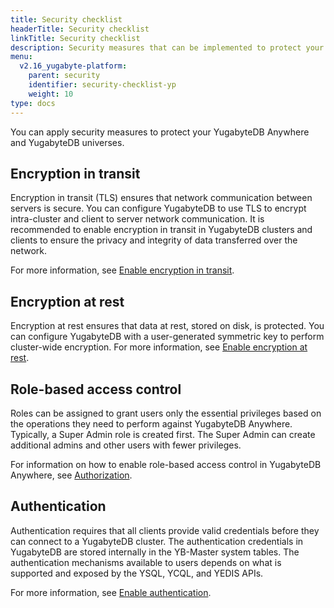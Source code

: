 ```yaml
---
title: Security checklist
headerTitle: Security checklist
linkTitle: Security checklist
description: Security measures that can be implemented to protect your YugabyteDB Anywhere and YugabyteDB universes.
menu:
  v2.16_yugabyte-platform:
    parent: security
    identifier: security-checklist-yp
    weight: 10
type: docs
---
```


You can apply security measures to protect your YugabyteDB Anywhere and YugabyteDB universes.

## Encryption in transit

Encryption in transit (TLS) ensures that network communication between servers is secure. You can configure YugabyteDB to use TLS to encrypt intra-cluster and client to server network communication. It is recommended to enable encryption in transit in YugabyteDB clusters and clients to ensure the privacy and integrity of data transferred over the network.

For more information, see [Enable encryption in transit](../enable-encryption-in-transit).

## Encryption at rest

Encryption at rest ensures that data at rest, stored on disk, is protected. You can configure YugabyteDB with a user-generated symmetric key to perform cluster-wide encryption.
For more information, see [Enable encryption at rest](../enable-encryption-at-rest).

## Role-based access control

Roles can be assigned to grant users only the essential privileges based on the operations they need to perform against YugabyteDB Anywhere. Typically, a Super Admin role is created first. The Super Admin can create additional admins and other users with fewer privileges.

For information on how to enable role-based access control in YugabyteDB Anywhere, see [Authorization](../authorization-platform).

## Authentication

Authentication requires that all clients provide valid credentials before they can connect to a YugabyteDB cluster. The authentication credentials in YugabyteDB are stored internally in the YB-Master system tables. The authentication mechanisms available to users depends on what is supported and exposed by the YSQL, YCQL, and YEDIS APIs.

For more information, see [Enable authentication](../../../secure/enable-authentication/).
